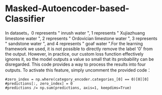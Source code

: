 # Masked-Autoencoder-based-Classifier
In datasets，0 represents " inrush water ", 1 represents " Xujiazhuang limestone water ", 2 represents " Ordovician limestone water ",
 3 represents " sandstone water ",  and 4 represents " goaf water ".For the learning framework we used, 
it is not possible to directly remove the label '0' from the output. 
However, in practice, our custom loss function effectively ignores it, so the model outputs a value so small that its probability can be disregarded.
 This code provides a way to process the results into four outputs. 
To activate this feature, simply uncomment the provided code：


    #zero_index = np.where(category_encoder.categories_[0] == 0)[0][0]
    #predictions[:, zero_index] = 0
    #predictions /= np.sum(predictions, axis=1, keepdims=True)
